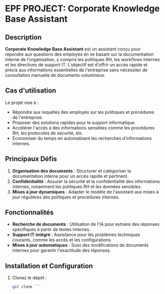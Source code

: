 # EPF PROJECT: Corporate Knowledge Base Assistant

## Description

**Corporate Knowledge Base Assistant** est un assistant conçu pour répondre aux questions des employés en se basant sur la documentation interne de l'organisation, y compris les politiques RH, les workflows internes et les directives de support IT. L'objectif est d'offrir un accès rapide et précis aux informations essentielles de l'entreprise sans nécessiter de consultation manuelle de documents volumineux.

## Cas d'utilisation

Le projet vise à :
- Répondre aux requêtes des employés sur les politiques et procédures de l'entreprise.
- Proposer des solutions rapides pour le support informatique.
- Accélérer l'accès à des informations sensibles comme les procédures RH, les protocoles de sécurité, etc.
- Économiser du temps en automatisant les recherches d'informations internes.

## Principaux Défis

1. **Organisation des documents** : Structurer et catégoriser la documentation interne pour un accès rapide et pertinent.
2. **Confidentialité** : Assurer la sécurité et la confidentialité des informations internes, notamment les politiques RH et les données sensibles.
3. **Mises à jour dynamiques** : Adapter le modèle de l'assistant aux mises à jour régulières des politiques et procédures internes.

## Fonctionnalités

- **Recherche de documents** : Utilisation de l'IA pour extraire des réponses spécifiques à partir de textes internes.
- **Support IT intégré** : Assistance pour les problèmes techniques courants, comme les accès et les configurations.
- **Mises à jour automatiques** : Suivi des modifications de documents internes pour garantir l'exactitude des réponses.

## Installation et Configuration

1. Clonez le dépôt :
   ```bash
   git clone ```
